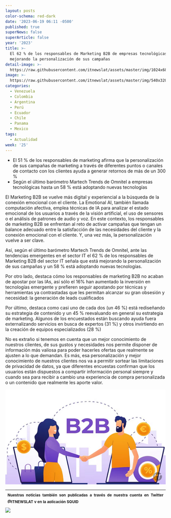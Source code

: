 ```yaml
---
layout: posts
color-schema: red-dark
date: '2023-06-19 06:11 -0500'
published: true
superNews: false
superArticle: false
year: '2023'
title: >-
  El 62 % de los responsables de Marketing B2B de empresas tecnológicas está
  mejorando la personalización de sus campañas
detail-image: >-
  https://raw.githubusercontent.com/itnewslat/assets/master/img/1024x680/alianza-b2b-g.jpg
image: >-
  https://raw.githubusercontent.com/itnewslat/assets/master/img/540x320/alianza-b2b-p.jpg
categories:
  - Venezuela
  - Colombia
  - Argentina
  - Perú
  - Ecuador
  - Chile
  - Panama
  - Mexico
tags:
  - Actualidad
week: '25'
---
```

- El 51 % de los responsables de marketing afirma que la personalización de sus campañas de marketing a través de diferentes puntos o canales de contacto con los clientes ayuda a generar retornos de más de un 300 %
- Según el último barómetro Martech Trends de Omnitel a empresas tecnológicas hasta un 58 % está adoptando nuevas tecnologías

El Marketing B2B se vuelve más digital y experiencial a la búsqueda de la conexión emocional con el cliente. La Emotional AI, también llamada computación afectiva, emplea técnicas de IA para analizar el estado emocional de los usuarios a través de la visión artificial, el uso de sensores o el análisis de patrones de audio y voz. En este contexto, los responsables de marketing B2B se enfrentan al reto de activar campañas que tengan un balance adecuado entre la satisfacción de las necesidades del cliente y la conexión emocional con el cliente. Y, una vez más, la personalización vuelve a ser clave.

Así, según el último barómetro Martech Trends de Omnitel, ante las tendencias emergentes en el sector IT el 62 % de los responsables de Marketing B2B del sector IT señala que está mejorando la personalización de sus campañas y un 58 % está adoptando nuevas tecnologías.

Por otro lado, destaca cómo los responsables de marketing B2B no acaban de apostar por las IAs, así sólo el 16% han aumentado la inversión en tecnologías emergente y prefieren seguir apostando por técnicas y herramientas ya contrastadas que les permitan alcanzar su gran obsesión y necesidad: la generación de leads cualificados

Por último, destaca como casi uno de cada dos (un 46 %) está rediseñando su estrategia de contenido y un 45 % reevaluando en general su estrategia de marketing. Algunos de los encuestados están buscando ayuda fuera externalizando servicios en busca de expertos (31 %) y otros invirtiendo en la creación de equipos especializados (28 %)

No es extraño si tenemos en cuenta que un mejor conocimiento de nuestros clientes, de sus gustos y necesidades nos permite disponer de información más valiosa para poder hacerles ofertas que realmente se ajusten a lo que demandan. Es más, esa personalización y mejor conocimiento de nuestros clientes nos va a permitir sortear las limitaciones de privacidad de datos, ya que diferentes encuestas confirman que los usuarios están dispuestos a compartir información personal siempre y cuando sea para recibir a cambio una experiencia de compra personalizada o un contenido que realmente les aporte valor.

![](https://raw.githubusercontent.com/itnewslat/assets/master/img/540x320/alianza-b2b-p.jpg)

<table style="height: 42px;" width="569">
<tbody>
<tr>
<td style="text-align: justify;"><sub><strong>Nuestras noticias también son publicadas a través de nuestra cuenta en Twitter <a href="https://twitter.com/itnewslat?lang=es">@ITNEWSLAT</a> y en la aplicación <a href="https://squidapp.co/en/">SQUID</a></strong></sub></td>
</tr>
</tbody>
</table>
<img src="https://tracker.metricool.com/c3po.jpg?hash=56f88a41e39ab42c063cc51676587a04"/>